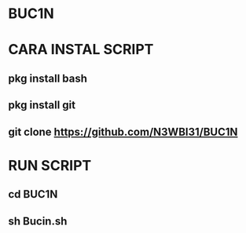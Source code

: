 # BUC1N

# CARA INSTAL SCRIPT 
## pkg install bash
## pkg install git
## git clone https://github.com/N3WBI31/BUC1N
# RUN SCRIPT 
## cd BUC1N
## sh Bucin.sh
